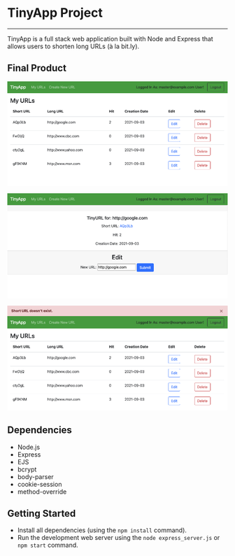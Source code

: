 # TinyApp Project
-----------------

TinyApp is a full stack web application built with Node and Express that allows users to shorten long URLs (à la bit.ly).

## Final Product

!["Screenshot of URLs page"](https://github.com/mipqim/tinyapp/blob/master/docs/url_index.png)

!["screenshot of URLs detail"](https://github.com/mipqim/tinyapp/blob/master/docs/url_detail.png)

!["screenshot of URLs page error message"](https://github.com/mipqim/tinyapp/blob/master/docs/url_index_msg.png)

## Dependencies

- Node.js
- Express
- EJS
- bcrypt
- body-parser
- cookie-session
- method-override

## Getting Started

- Install all dependencies (using the `npm install` command).
- Run the development web server using the `node express_server.js` or `npm start` command.
